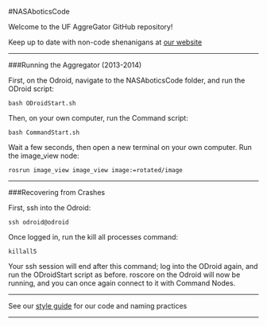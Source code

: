 #NASAboticsCode

Welcome to the UF AggreGator GitHub repository!

Keep up to date with non-code shenanigans at [our website](http://www.ufaggregator.com "UF Aggregator Official Homepage")

----------------------------------------------------------

###Running the Aggregator (2013-2014)

First, on the Odroid, navigate to the NASAboticsCode folder, and run the ODroid script:
```
bash ODroidStart.sh
```

Then, on your own computer, run the Command script:

```
bash CommandStart.sh
```

Wait a few seconds, then open a new terminal on your own computer. Run the image_view node:

```
rosrun image_view image_view image:=rotated/image 
```
----------------------------------------------------------

###Recovering from Crashes


First, ssh into the Odroid:

```
ssh odroid@odroid
```

Once logged in, run the kill all processes command:
```
killall5
```

Your ssh session will end after this command; log into the ODroid again, and run the ODroidStart script as before. 
roscore on the Odroid will now be running, and you can once again connect to it with Command Nodes.  

----------------------------------------------------------

See our [style guide](https://www.github.com/fnivek/NASAboticsCode/Getting_Started/Style_Guide/ "UF Aggregator Style Guide") for our code and naming practices

----------------------------------------------------------

